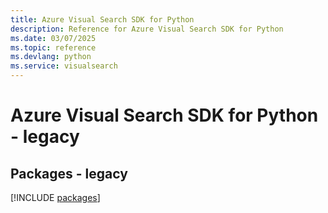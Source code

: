 ```yaml
---
title: Azure Visual Search SDK for Python
description: Reference for Azure Visual Search SDK for Python
ms.date: 03/07/2025
ms.topic: reference
ms.devlang: python
ms.service: visualsearch
---
```

# Azure Visual Search SDK for Python - legacy
## Packages - legacy
[!INCLUDE [packages](visual-search-index.md)]